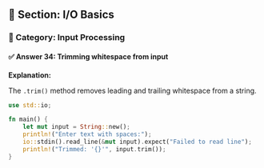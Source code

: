 ## 📘 Section: I/O Basics  
### 🔹 Category: Input Processing  
#### ✅ Answer 34: Trimming whitespace from input

**Explanation:**

The `.trim()` method removes leading and trailing whitespace from a string.

```rust
use std::io;

fn main() {
    let mut input = String::new();
    println!("Enter text with spaces:");
    io::stdin().read_line(&mut input).expect("Failed to read line");
    println!("Trimmed: '{}'", input.trim());
}
```
